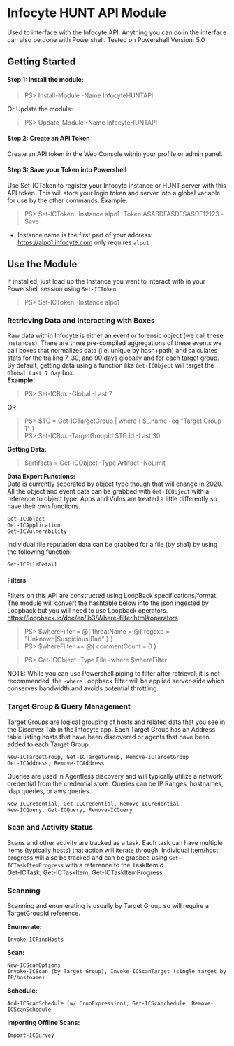 # Infocyte HUNT API Module
Used to interface with the Infocyte API. Anything you can do in the interface can also be done with Powershell.
Tested on Powershell Version: 5.0

## Getting Started

#### Step 1: Install the module:
> PS> Install-Module -Name InfocyteHUNTAPI

Or Update the module:
> PS> Update-Module -Name InfocyteHUNTAPI

#### Step 2: Create an API Token
Create an API token in the Web Console within your profile or admin panel.

#### Step 3: Save your Token into Powershell
Use Set-ICToken to register your Infocyte instance or HUNT server with this API token. This will store your login token and server into a global variable for use by the other commands.
Example:
> PS> Set-ICToken -Instance alpo1 -Token ASASDFASDFSASDF12123 -Save

- Instance name is the first part of your address: https://alpo1.infocyte.com only requires `alpo1`


## Use the Module
If installed, just load up the Instance you want to interact with in your Powershell session using `Set-ICToken`.
> PS> Set-ICToken -Instance alpo1

### Retrieving Data and Interacting with Boxes
Raw data within Infocyte is either an event or forensic object (we call these instances). There are three pre-compiled aggregations of these events we call boxes that normalizes data (i.e. unique by hash+path) and calculates stats for the trailing 7, 30, and 90 days globally and for each target group. By default, getting data using a function like `Get-ICObject` will target the `Global Last 7 Day` box.  
**Example:**  
> PS> Set-ICBox -Global -Last 7  

OR  
> PS> $TG = Get-ICTargetGroup | where { $_.name -eq "Target Group 1" }  
> PS> Set-ICBox -TargetGroupId $TG.Id -Last 30


**Getting Data:**  
> $artifacts = Get-ICObject -Type Artifact -NoLimit

**Data Export Functions:**  
Data is currently seperated by object type though that will change in 2020. All the object and event data can be grabbed with `Get-ICObject` with a reference to object type. Apps and Vulns are treated a little differently so have their own functions.  

	Get-ICObject
	Get-ICApplication
	Get-ICVulnerability
	
Individual file reputation data can be grabbed for a file (by sha1) by using the following function:  
	
	Get-ICFileDetail


#### Filters
Filters on this API are constructed using LoopBack specifications/format. The module will convert the hashtable below into the json ingested by Loopback but you will need to use Loopback operators. 
https://loopback.io/doc/en/lb3/Where-filter.html#operators  

> PS> $whereFilter = @{ threatName = @{ regexp = "Unknown|Suspicious|Bad" } }  
> PS> $whereFilter += @{ commentCount = 0 }

> PS> Get-ICObject -Type File -where $whereFilter  

NOTE: While you can use Powershell piping to filter after retrieval, it is not recommended. the `-where` Loopback filter will be applied server-side which conserves bandwidth and avoids potential throttling.


### Target Group & Query Management
Target Groups are logical grouping of hosts and related data that you see in the Discover Tab in the Infocyte app. Each Target Group has an Address table listing hosts that have been discovered or agents that have been added to each Target Group.  

	New-ICTargetGroup, Get-ICTargetGroup, Remove-ICTargetGroup
	Get-ICAddress, Remove-ICAddress
	
Queries are used in Agentless discovery and will typically utilize a network credential from the credential store. Queries can be IP Ranges, hostnames, ldap queries, or aws queries.  

	New-ICCredential, Get-ICCredential, Remove-ICCredential
	New-ICQuery, Get-ICQuery, Remove-ICQuery
	
### Scan and Activity Status
Scans and other activity are tracked as a task. Each task can have multiple items (typically hosts) that action will iterate through. Individual item/host progress will also be tracked and can be grabbed using `Get-ICTaskItemProgress` with a reference to the TaskItemId.  
    Get-ICTask, Get-ICTaskItem, Get-ICTaskItemProgress

### Scanning
Scanning and enumerating is usually by Target Group so will require a TargetGroupId reference. 

**Enumerate:**  
	
	Invoke-ICFindHosts
	
**Scan:**  

	New-ICScanOptions
	Invoke-ICScan (by Target Group), Invoke-ICScanTarget (single target by IP/hostname)

**Schedule:**  
	
	Add-ICScanSchedule (w/ CronExpression), Get-ICScanchedule, Remove-ICScanSchedule

**Importing Offline Scans:**  

	Import-ICSurvey
